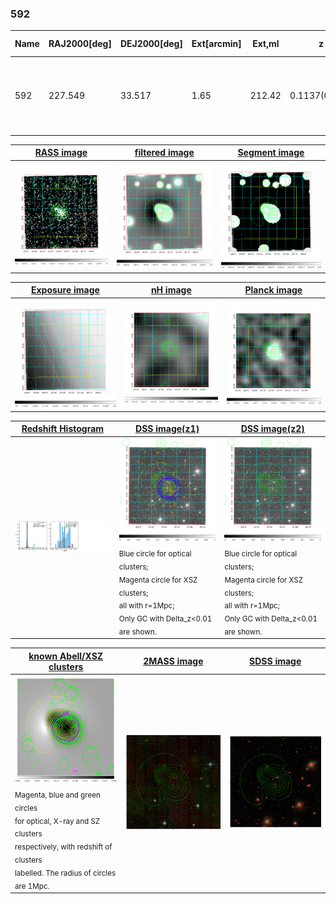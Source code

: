 <div STYLE="page-break-after: always;"></div>

### 592

|Name|RAJ2000[deg]|DEJ2000[deg] |Ext[arcmin]| Ext,ml | z | z_src| C|GC(XSZ,Delta_z<0.01)| GC(OPT,Delta_z<0.01)|GC| R_sig[arcmin] | R500[arcmin] | R500[Mpc]| CRsig[c/s] | CR500[c/s] |L500[1E44 erg/s]|F500[1E-12 erg/s/cm^2]| M500[1E14 Msun]|Tx[keV]|Cnt_sig|Beta|Rc[arcmin]|Comment|Alias|
|---|---|---|---|---|---|------|---|--------|---------|----------|---|---|---|---|---|---|---|---|---|---|---|---|---|---|
|592| 227.549| 33.517| 1.65| 212.42| 0.1137(0.005)| z1, z_xsz| B| F20, MCXC, PSZ2, Tar, XB| A, C, N, RM, W| A, C, F20, MCXC, N, PSZ2, Tar, W, XB| 12.212| 9.665| 1.197| 0.668(0.041)| 0.646(0.040)| 4.331(0.117)| 12.978(0.351)| 5.44(0.07)| 6.31(0.05)| 456.7| 0.798(-0.073+0.091)| 3.594(-0.509+0.568)| -| k149|

|[RASS image](../image/592/592_img.pdf)|[filtered image](../image/592/592_fil.pdf)|[Segment image](../image/592/592_seg.pdf)|
|-------------------|--------------------|-------------------|
| <img src="../image/592/592_img.png" width="300">  | <img src="../image/592/592_fil.png" width="300">   | <img src="../image/592/592_seg.png" width="300">  |

|[Exposure image](../image/592/592_mex.pdf)| [nH image](../image/592/592_nh.pdf)| [Planck image](../image/592/592_p.pdf)|
|-------------------|--------------------|-------------------|
|<img src="../image/592/592_mex.png" width="300">   | <img src="../image/592/592_nh.png" width="300">    | <img src="../image/592/592_p.png" width="300"> |

|[Redshift Histogram](../image/592/592_zg.pdf) | [DSS image(z1)](../image/592/592_dss_z1.pdf)      |  [DSS image(z2)](../image/592/592_dss_z2.pdf)    |
|-------------------|--------------------|-------------------|
|<img src="../image/592/592_zg.png" width="300"> |<img src="../image/592/592_dss_z1.png" width="300"> <sub><br>Blue circle for optical clusters; <br>Magenta circle for XSZ clusters; <br>all with r=1Mpc; <br>Only GC with Delta_z<0.01 are shown. </sub>| <img src="../image/592/592_dss_z2.png" width="300"><sub><br>Blue circle for optical clusters; <br>Magenta circle for XSZ clusters; <br>all with r=1Mpc; <br>Only GC with Delta_z<0.01 are shown. </sub> |

|[known Abell/XSZ clusters](../image/592/592_gc.pdf) | [2MASS image](../image/592/592_2mass.pdf)      |[SDSS image](../image/592/592_sdss.pdf)   |
|-------------------|-------------------|-------------------|
|<img src=../image/592/592_gc.png width="300"> <br><sub>Magenta, blue and green circles <br>for optical, X-ray and SZ clusters <br>respectively, with redshift of clusters <br>labelled. The radius of circles <br>are 1Mpc.</sub>|<img src="../image/592/592_2mass.png" width="300">  | <img src="../image/592/592_sdss.png" width="300">  |




